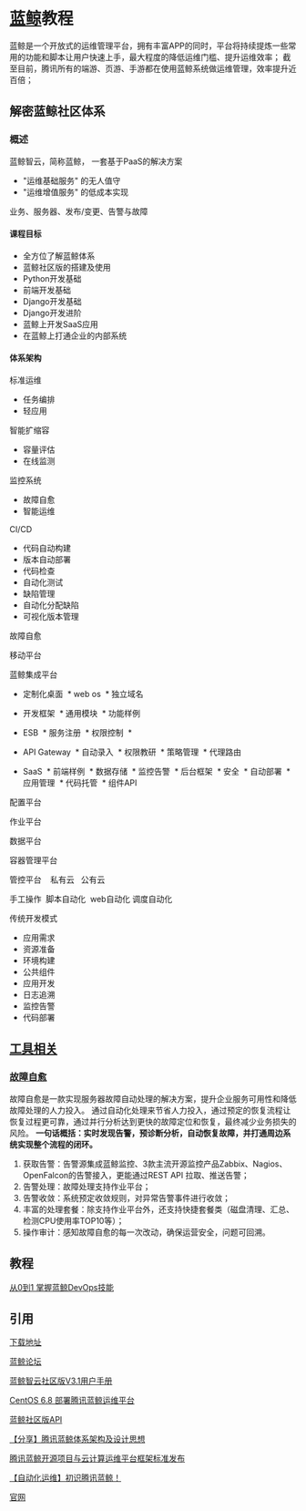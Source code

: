 # [蓝鲸](http://bk.tencent.com)教程

蓝鲸是一个开放式的运维管理平台，拥有丰富APP的同时，平台将持续提炼一些常用的功能和脚本让用户快速上手，最大程度的降低运维门槛、提升运维效率；
截至目前，腾讯所有的端游、页游、手游都在使用蓝鲸系统做运维管理，效率提升近百倍；


## 解密蓝鲸社区体系


### 概述

蓝鲸智云，简称蓝鲸， 一套基于PaaS的解决方案
* "运维基础服务" 的无人值守
* "运维增值服务" 的低成本实现

业务、服务器、发布/变更、告警与故障

#### 课程目标

* 全方位了解蓝鲸体系
* 蓝鲸社区版的搭建及使用
* Python开发基础
* 前端开发基础
* Django开发基础
* Django开发进阶
* 蓝鲸上开发SaaS应用
* 在蓝鲸上打通企业的内部系统

#### 体系架构


标准运维
* 任务编排
* 轻应用

智能扩缩容

* 容量评估
* 在线监测

监控系统 
* 故障自愈
* 智能运维

CI/CD
* 代码自动构建
* 版本自动部署
* 代码检查
* 自动化测试
* 缺陷管理
* 自动化分配缺陷
* 可视化版本管理


故障自愈 

移动平台



蓝鲸集成平台

* 定制化桌面 
  * web os
  * 独立域名
* 开发框架
  * 通用模块
  * 功能样例 
* ESB 
  * 服务注册
  * 权限控制
  * 

* API Gateway
  * 自动录入
  * 权限教研
  * 策略管理
  * 代理路由

* SaaS
  * 前端样例
  * 数据存储
  * 监控告警
  * 后台框架
  * 安全
  * 自动部署
  * 应用管理
  * 代码托管
  * 组件API
   



配置平台 

作业平台 

数据平台 


容器管理平台


管控平台
    私有云   公有云


手工操作  脚本自动化  web自动化 调度自动化

传统开发模式
* 应用需求
* 资源准备
* 环境构建
* 公共组件
* 应用开发
* 日志追溯
* 监控告警
* 代码部署



## [工具相关](http://bk.tencent.com/s-mart/market)

### [**故障自愈**](http://bk.tencent.com/s-mart/application/110/detail)

故障自愈是一款实现服务器故障自动处理的解决方案，提升企业服务可用性和降低故障处理的人力投入。
通过自动化处理来节省人力投入，通过预定的恢复流程让恢复过程更可靠，通过并行分析达到更快的故障定位和恢复，最终减少业务损失的风险。
**一句话概括：实时发现告警，预诊断分析，自动恢复故障，并打通周边系统实现整个流程的闭环。**

1. 获取告警：告警源集成蓝鲸监控、3款主流开源监控产品Zabbix、Nagios、OpenFalcon的告警接入，更能通过REST API 拉取、推送告警；
2. 告警处理：故障处理支持作业平台；
3. 告警收敛：系统预定收敛规则，对异常告警事件进行收敛；
4. 丰富的处理套餐：除支持作业平台外，还支持快捷套餐类（磁盘清理、汇总、检测CPU使用率TOP10等）；
5. 操作审计：感知故障自愈的每一次改动，确保运营安全，问题可回溯。




## 教程

[从0到1 掌握蓝鲸DevOps技能](https://ke.qq.com/course/187459#tuin=218e4713)






## 引用

[下载地址](http://bk.tencent.com/download/)

[蓝鲸论坛](http://bbs.bk.tencent.com/forum.php)

[蓝鲸智云社区版V3.1用户手册](http://bbs.bk.tencent.com/forum.php?mod=viewthread&tid=505&extra=page%3D1)

[CentOS 6.8 部署腾讯蓝鲸运维平台](http://www.linuxprobe.com/centos6-8-deploy-blueking-platform.html)

[蓝鲸社区版API](http://bk.tencent.com/document/bkapi)


[【分享】腾讯蓝鲸体系架构及设计思想](http://blog.csdn.net/liuxinsysu/article/details/51251587)

[腾讯蓝鲸开源项目与云计算运维平台框架标准发布](http://www.yunweipai.com/archives/24205.html)

[【自动化运维】初识腾讯蓝鲸！](http://blog.csdn.net/liuxinsysu/article/details/51247753)

[官网](http://bk.tencent.com)


